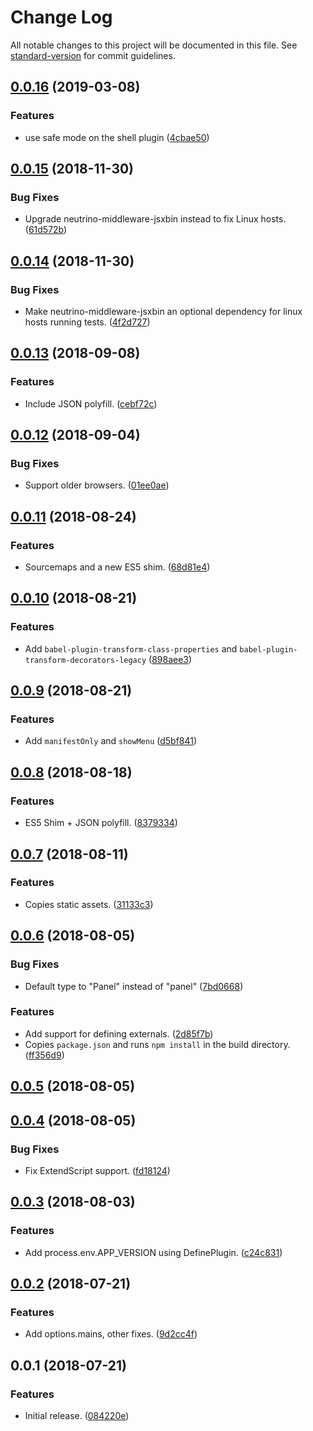# Change Log

All notable changes to this project will be documented in this file. See [standard-version](https://github.com/conventional-changelog/standard-version) for commit guidelines.

<a name="0.0.16"></a>
## [0.0.16](https://github.com/sammarks/neutrino-preset-cep/compare/v0.0.15...v0.0.16) (2019-03-08)


### Features

* use safe mode on the shell plugin ([4cbae50](https://github.com/sammarks/neutrino-preset-cep/commit/4cbae50))



<a name="0.0.15"></a>
## [0.0.15](https://github.com/sammarks/neutrino-preset-cep/compare/v0.0.14...v0.0.15) (2018-11-30)


### Bug Fixes

* Upgrade neutrino-middleware-jsxbin instead to fix Linux hosts. ([61d572b](https://github.com/sammarks/neutrino-preset-cep/commit/61d572b))



<a name="0.0.14"></a>
## [0.0.14](https://github.com/sammarks/neutrino-preset-cep/compare/v0.0.13...v0.0.14) (2018-11-30)


### Bug Fixes

* Make neutrino-middleware-jsxbin an optional dependency for linux hosts running tests. ([4f2d727](https://github.com/sammarks/neutrino-preset-cep/commit/4f2d727))



<a name="0.0.13"></a>
## [0.0.13](https://github.com/sammarks/neutrino-preset-cep/compare/v0.0.12...v0.0.13) (2018-09-08)


### Features

* Include JSON polyfill. ([cebf72c](https://github.com/sammarks/neutrino-preset-cep/commit/cebf72c))



<a name="0.0.12"></a>
## [0.0.12](https://github.com/sammarks/neutrino-preset-cep/compare/v0.0.11...v0.0.12) (2018-09-04)


### Bug Fixes

* Support older browsers. ([01ee0ae](https://github.com/sammarks/neutrino-preset-cep/commit/01ee0ae))



<a name="0.0.11"></a>
## [0.0.11](https://github.com/sammarks/neutrino-preset-cep/compare/v0.0.10...v0.0.11) (2018-08-24)


### Features

* Sourcemaps and a new ES5 shim. ([68d81e4](https://github.com/sammarks/neutrino-preset-cep/commit/68d81e4))



<a name="0.0.10"></a>
## [0.0.10](https://github.com/sammarks/neutrino-preset-cep/compare/v0.0.9...v0.0.10) (2018-08-21)


### Features

* Add `babel-plugin-transform-class-properties` and `babel-plugin-transform-decorators-legacy` ([898aee3](https://github.com/sammarks/neutrino-preset-cep/commit/898aee3))



<a name="0.0.9"></a>
## [0.0.9](https://github.com/sammarks/neutrino-preset-cep/compare/v0.0.8...v0.0.9) (2018-08-21)


### Features

* Add `manifestOnly` and `showMenu` ([d5bf841](https://github.com/sammarks/neutrino-preset-cep/commit/d5bf841))



<a name="0.0.8"></a>
## [0.0.8](https://github.com/sammarks/neutrino-preset-cep/compare/v0.0.7...v0.0.8) (2018-08-18)


### Features

* ES5 Shim + JSON polyfill. ([8379334](https://github.com/sammarks/neutrino-preset-cep/commit/8379334))



<a name="0.0.7"></a>
## [0.0.7](https://github.com/sammarks/neutrino-preset-cep/compare/v0.0.6...v0.0.7) (2018-08-11)


### Features

* Copies static assets. ([31133c3](https://github.com/sammarks/neutrino-preset-cep/commit/31133c3))



<a name="0.0.6"></a>
## [0.0.6](https://github.com/sammarks/neutrino-preset-cep/compare/v0.0.5...v0.0.6) (2018-08-05)


### Bug Fixes

* Default type to "Panel" instead of "panel" ([7bd0668](https://github.com/sammarks/neutrino-preset-cep/commit/7bd0668))


### Features

* Add support for defining externals. ([2d85f7b](https://github.com/sammarks/neutrino-preset-cep/commit/2d85f7b))
* Copies `package.json` and runs `npm install` in the build directory. ([ff356d9](https://github.com/sammarks/neutrino-preset-cep/commit/ff356d9))



<a name="0.0.5"></a>
## [0.0.5](https://github.com/sammarks/neutrino-preset-cep/compare/v0.0.4...v0.0.5) (2018-08-05)



<a name="0.0.4"></a>
## [0.0.4](https://github.com/sammarks/neutrino-preset-cep/compare/v0.0.3...v0.0.4) (2018-08-05)


### Bug Fixes

* Fix ExtendScript support. ([fd18124](https://github.com/sammarks/neutrino-preset-cep/commit/fd18124))



<a name="0.0.3"></a>
## [0.0.3](https://github.com/sammarks/neutrino-preset-cep/compare/v0.0.2...v0.0.3) (2018-08-03)


### Features

* Add process.env.APP_VERSION using DefinePlugin. ([c24c831](https://github.com/sammarks/neutrino-preset-cep/commit/c24c831))



<a name="0.0.2"></a>
## [0.0.2](https://github.com/sammarks/neutrino-preset-cep/compare/v0.0.1...v0.0.2) (2018-07-21)


### Features

* Add options.mains, other fixes. ([9d2cc4f](https://github.com/sammarks/neutrino-preset-cep/commit/9d2cc4f))



<a name="0.0.1"></a>
## 0.0.1 (2018-07-21)


### Features

* Initial release. ([084220e](https://github.com/sammarks/neutrino-preset-cep/commit/084220e))
